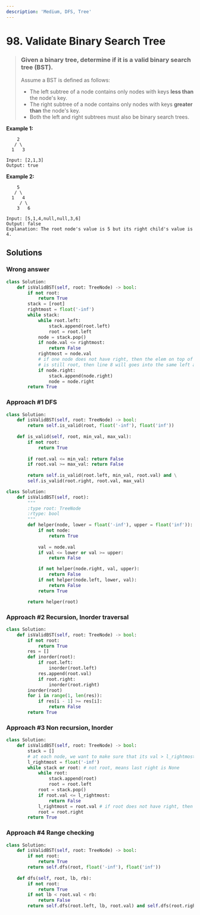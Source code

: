 ```yaml
---
description: 'Medium, DFS, Tree'
---
```


# 98. Validate Binary Search Tree

> ### Given a binary tree, determine if it is a valid binary search tree \(BST\).
>
> Assume a BST is defined as follows:
>
> * The left subtree of a node contains only nodes with keys **less than** the node's key.
> * The right subtree of a node contains only nodes with keys **greater than** the node's key.
> * Both the left and right subtrees must also be binary search trees.

**Example 1:**

```text
    2
   / \
  1   3

Input: [2,1,3]
Output: true
```

**Example 2:**

```text
    5
   / \
  1   4
     / \
    3   6

Input: [5,1,4,null,null,3,6]
Output: false
Explanation: The root node's value is 5 but its right child's value is 4.
```

## Solutions

### Wrong answer

```python
class Solution:
    def isValidBST(self, root: TreeNode) -> bool:
        if not root:
            return True
        stack = [root]
        rightmost = float('-inf')
        while stack:
            while root.left: 
                stack.append(root.left)
                root = root.left
            node = stack.pop()
            if node.val <= rightmost:
                return False
            rightmost = node.val
            # if one node does not have right, then the elem on top of stack
            # is still root, then line 8 will goes into the same left again
            if node.right:
                stack.append(node.right)
                node = node.right
        return True
```

### Approach \#1 DFS

```python
class Solution:
    def isValidBST(self, root: TreeNode) -> bool:
        return self.is_valid(root, float('-inf'), float('inf'))
        
    def is_valid(self, root, min_val, max_val):
        if not root:
            return True
        
        if root.val <= min_val: return False
        if root.val >= max_val: return False
        
        return self.is_valid(root.left, min_val, root.val) and \
        self.is_valid(root.right, root.val, max_val)
```

```python
class Solution:
    def isValidBST(self, root):
        """
        :type root: TreeNode
        :rtype: bool
        """
        def helper(node, lower = float('-inf'), upper = float('inf')):
            if not node:
                return True
            
            val = node.val
            if val <= lower or val >= upper:
                return False

            if not helper(node.right, val, upper):
                return False
            if not helper(node.left, lower, val):
                return False
            return True

        return helper(root)
```

### Approach \#2 Recursion, Inorder traversal

```python
class Solution:
    def isValidBST(self, root: TreeNode) -> bool:
        if not root:
            return True
        res = []
        def inorder(root):
            if root.left:
                inorder(root.left)
            res.append(root.val)
            if root.right:
                inorder(root.right)
        inorder(root)
        for i in range(1, len(res)):
            if res[i - 1] >= res[i]:
                return False
        return True
```

### Approach \#3 Non recursion, Inorder

```python
class Solution:
    def isValidBST(self, root: TreeNode) -> bool:
        stack = []
        # at each node, we want to make sure that its val > l_rightmost
        l_rightmost = float('-inf')
        while stack or root: # not root, means last right is None
            while root:
                stack.append(root)
                root = root.left
            root = stack.pop()
            if root.val <= l_rightmost:
                return False
            l_rightmost = root.val # if root does not have right, then according to its parent, current root val is the l_rightmost
            root = root.right
        return True
```

### Approach \#4 Range checking

```python
class Solution:
    def isValidBST(self, root: TreeNode) -> bool:
        if not root:
            return True
        return self.dfs(root, float('-inf'), float('inf'))
    
    def dfs(self, root, lb, rb):
        if not root:
            return True
        if not lb < root.val < rb:
            return False
        return self.dfs(root.left, lb, root.val) and self.dfs(root.right, root.val, rb)
```

